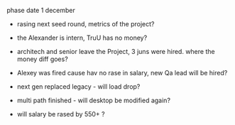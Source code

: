 phase date 1 december

* rasing next seed round, metrics of the project?

* the Alexander is intern, TruU has no money?

* architech and senior leave the Project, 3 juns were hired. where the money diff goes?

* Alexey was fired cause hav no rase in salary, new Qa lead will be hired?

* next gen replaced legacy - will load drop?

* multi path finished - will desktop be modified again?

* will salary be rased by 550+ ?

